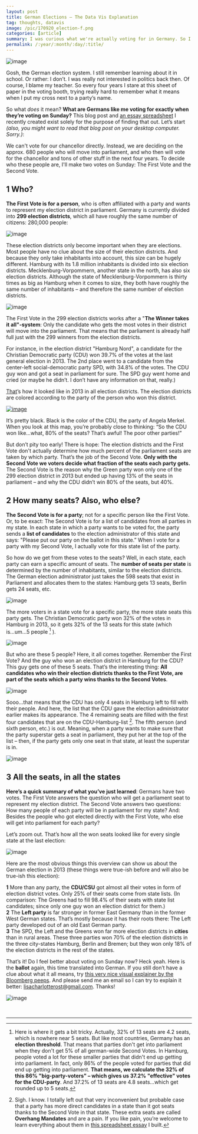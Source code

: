 ```yaml
---
layout: post
title: German Elections – The Data Vis Explanation
tag: thoughts, datavis
image: /pic/170920_election-f.png
categories: [article]
summary: I was curious what we're actually voting for in Germany. So I wrote an explainer.
permalink: /:year/:month/:day/:title/
---
```


![image](/pic/170920_election1.png)

Gosh, the German election system. I still remember learning about it in school. Or rather: I don’t. I was really not interested in politics back then. Of course, I blame my teacher. So every four years I stare at this sheet of paper in the voting booth, trying really hard to remember what it means when I put my cross next to a party’s name.

So what *does* it mean? **What are Germans like me voting for exactly when they’re voting on Sunday?** This blog post and [an essay spreadsheet](https://docs.google.com/spreadsheets/d/1KfKD50omvygNQwzuxGbJxSvkEtdMnQBOoiXtX-INNSI/edit#gid=1521048770) I recently created exist solely for the purpose of finding that out. Let’s start *(also, you might want to read that blog post on your desktop computer. Sorry.)*:

We can't vote for our chancellor directly. Instead, we are deciding on the approx. 680 people who will move into parliament, and who then will vote for the chancellor and tons of other stuff in the next four years. To decide who these people are, I'll make two votes on Sunday: The First Vote and the Second Vote.

## 1 Who?
**The First Vote is for a person**, who is often affiliated with a party and wants to represent my election district in parliament. Germany is currently divided into **299 election districts**, which all have roughly the same number of citizens: 280,000 people:

![image](/pic/170920_election4.png)

These election districts only become important when they are elections. Most people have no clue about the size of their election districts. And because they only take inhabitants into account, this size can be hugely different. Hamburg with its 1.8 million inhabitants is divided into six election districts. Mecklenburg-Vorpommern, another state in the north, has also six election districts. Although the state of Mecklenburg-Vorpommern is thirty times as big as Hamburg when it comes to size, they both have roughly the same number of inhabitants – and therefore the same number of election districts.

![image](/pic/170920_election5.svg)

The First Vote in the 299 election districts works after a "**The Winner takes it all"-system**: Only the candidate who gets the most votes in their district will move into the parliament. That means that the parliament is already half full just with the 299 winners from the election districts.

For instance, in the election district "Hamburg Nord", a candidate for the Christian Democratic party (CDU) won 39.7% of the votes at the last general election in 2013. The 2nd place went to a candidate from the center-left social-democratic party SPD, with 34.8% of the votes. The CDU guy won and got a seat in parliament for sure. The SPD guy went home and cried (or maybe he didn’t. I don’t have any information on that, really.)

[That](http://www.spiegel.de/politik/deutschland/bundestagswahl-2013-wahlergebnis-grafik-bundestag-wahlkreis-a-923496.html)’s how it looked like in 2013 in all election districts. The election districts are colored according to the party of the person who won this district.

[![image](/pic/170920_election6.png)](http://www.spiegel.de/politik/deutschland/bundestagswahl-2013-wahlergebnis-grafik-bundestag-wahlkreis-a-923496.html)

It’s pretty black. Black is the color of the CDU, the party of Angela Merkel. When you look at this map, you’re probably close to thinking: “So the CDU won like…what, 80% of the seats? That’s awful! The poor other parties!”

But don’t pity too early! There is hope: The election districts and the First Vote don't actually determine how much percent of the parliament seats are taken by which party. That’s the job of the Second Vote. **Only with the Second Vote we voters decide what fraction of the seats each party gets.** The Second Vote is the reason why the Green party won only one of the 299 election district in 2013 but ended up having 13% of the seats in parliament – and why the CDU didn’t win 80% of the seats, but 40%.

## 2 How many seats? Also, who else?
**The Second Vote is for a party**; not for a specific person like the First Vote. Or, to be exact: The Second Vote is for a list of candidates from all parties in my state. In each state in which a party wants to be voted for, the party sends a **list of candidates** to the election administrator of this state and says: "Please put our party on the ballot in this state.” When I vote for a party with my Second Vote, I actually vote for this state list of the party.

So how do we get from these votes to the seats? Well, in each state, each party can earn a specific amount of seats. The **number of seats per state** is determined by the number of inhabitants, similar to the election districts. The German election administrator just takes the 598 seats that exist in Parliament and allocates them to the states: Hamburg gets 13 seats, Berlin gets 24 seats, etc.

![image](/pic/170920_election2.png)

The more voters in a state vote for a specific party, the more state seats this party gets. The Christian Democratic party won 32% of the votes in Hamburg in 2013, so it gets 32% of the 13 seats for this state (which is...um...5 people [^1] ).

![image](/pic/170920_election8.png)

But who are these 5 people? Here, it all comes together. Remember the First Vote? And the guy who won an election district in Hamburg for the CDU? This guy gets one of these 5 seats. That’s the interesting thing: **All candidates who win their election districts thanks to the First Vote, are part of the seats which a party wins thanks to the Second Votes**.

![image](/pic/170920_election9.png)

Sooo...that means that the CDU has only 4 seats in Hamburg left to fill with their people. And here, the list that the CDU gave the election administrator earlier makes its appearance. The 4 remaining seats are filled with the first four candidates that are on the CDU-Hamburg-list [^2]. The fifth person (and sixth person, etc.) is out. Meaning, when a party wants to make sure that the party superstar gets a seat in parliament, they put her at the top of the list – then, if the party gets only one seat in that state, at least the superstar is in.

![image](/pic/170920_election10.png)


## 3 All the seats, in all the states

**Here’s a quick summary of what you’ve just learned**: Germans have two votes. The First Vote answers the question who will get a parliament seat to represent my election district. The Second Vote answers two questions: How many people of each party will be in parliament for my state? And: Besides the people who got elected directly with the First Vote, who else will get into parliament for each party?

Let’s zoom out. That’s how all the won seats looked like for every single state at the last election:

![image](/pic/170920_election3.png)

Here are the most obvious things this overview can show us about the German election in 2013 (these things were true-ish before and will also be true-ish this election):

**1**  More than any party, the **CDU/CSU** got almost all their votes in form of election district votes. Only 25% of their seats come from state lists. (In comparison: The Greens had to fill 98.4% of their seats with state list candidates; since only one guy won an election district for them.)<br>
**2** The **Left party** is far stronger in former East Germany than in the former West German states. That’s mostly because it has their roots there: The Left party developed out of an old East German party. <br>
**3** The SPD, the Left and the Greens won far more election districts in **cities** than in rural areas. These three parties won 70% of the election districts in the three city-states Hamburg, Berlin and Bremen; but they won only 18% of the election districts in the rest of the states.

That’s it! Do I feel better about voting on Sunday now? Heck yeah. Here is the **ballot** again, this time translated into German. If you still don’t have a clue about what it all means, try [this very nice visual explainer by the Bloomberg peeps](https://www.bloomberg.com/graphics/2017-how-germany-forms-government/). And please send me an email so I can try to explain it better: lisacharlotterost@gmail.com. Thanks!

![image](/pic/170920_election7.png)

<br>
<hr>

[^1]: Here is where it gets a bit tricky. Actually, 32% of 13 seats are 4.2 seats, which is nowhere near 5 seats. But like most countries, Germany has an **election threshold**. That means that parties don't get into parliament when they don't get 5% of all german-wide Second Votes. In Hamburg, people voted a lot for these smaller parties that didn't end up getting into parliament. In fact, only 86% of the people voted for parties that did end up getting into parliament. **That means, we calculate the 32% of this 86% "big-party-voters" – which gives us 37.2% "effective" votes for the CDU-party**. And 37.2% of 13 seats are 4.8 seats...which get rounded up to 5 seats.

[^2]: Sigh. I know. I totally left out that very inconvenient but probable case that a party has more direct candidates in a state than it got seats thanks to the Second Vote in that state. These extra seats are called **Overhang Mandates** and are a pain. If you like pain, you’re welcome to learn everything about them in [this spreadsheet essay](https://docs.google.com/spreadsheets/d/1KfKD50omvygNQwzuxGbJxSvkEtdMnQBOoiXtX-INNSI/edit?usp=sharing) I built.
